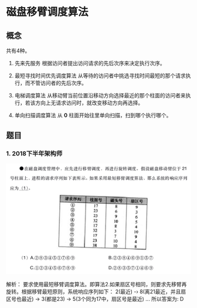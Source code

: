 # 磁盘移臂调度算法

## 概念
共有4种。
1. 先来先服务
  根据访问者提出访问请求的先后次序来决定执行次序。

2. 最短寻找时间优先调度算法
  从等待的访问者中挑选寻找时间最短的那个请求执行，而不管访问者的先后次序。

3. 电梯调度算法
  从移动臂当前位置沿移动方向选择最近的那个柱面的访问者来执行，若该方向上无请求访问时，就改变移动方向再选择。

4. 单向扫描调度算法
  从 **0** 柱面开始往里单向扫描，扫到哪个执行哪个。

## 题目

### 1. 2018下半年架构师
![题目1](./hd_head_move_2018-1.jpg)

解析： 要求使用最短移臂调度算法。即算法2.如果扇区号相同，则要求先移臂再旋转。根据移臂最短原则，系统响应序列如下：
  2(最近) -› 8(离21最近，并且扇区号也最近) -> 3(都是23) -> 5(3个同为17中，扇区号是最近) ...
 所以答案为: D
